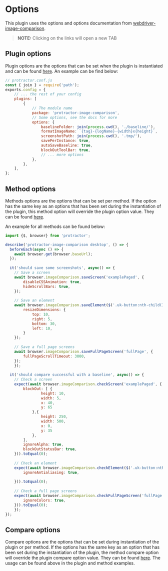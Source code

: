 # Options
This plugin uses the options and options documentation from [webdriver-image-comparison](https://github.com/wswebcreation/webdriver-image-comparison).

> **NOTE:** Clicking on the links will open a new TAB 

## Plugin options
Plugin options are the options that can be set when the plugin is instantiated and can be found <a href="https://github.com/wswebcreation/webdriver-image-comparison/blob/master/docs/OPTIONS.md#plugin-options" target="_blank">here</a>.
An example can be find below:

```js
// protractor.conf.js
const { join } = require('path');
exports.config = {
	// ... the rest of your config
	plugins: [
		{
			// The module name
			package: 'protractor-image-comparison',
			// Some options, see the docs for more
			options: {
				baselineFolder: join(process.cwd(), './baseline/'),
				formatImageName: `{tag}-{logName}-{width}x{height}`,
				screenshotPath: join(process.cwd(), '.tmp/'),
				savePerInstance: true,
				autoSaveBaseline: true,
				blockOutToolBar: true,
				// ... more options
			},
		},
	],
};
``` 

## Method options
Methods options are the options that can be set per method. If the option has the same key as an options that has been set during the instantiation of the plugin, this method option will override the plugin option value.
They can be found <a href="https://github.com/wswebcreation/webdriver-image-comparison/blob/master/docs/OPTIONS.md#method-options" target="_blank">here</a>.

An example for all methods can be found below:

```js
import {$, browser} from 'protractor';

describe('protractor-image-comparison desktop', () => {
  beforeEach(async () => {
    await browser.get(browser.baseUrl);
  });
  
  it('should save some screenshots', async() => {
  	// Save a screen
  	await browser.imageComparison.saveScreen('examplePaged', {
  		disableCSSAnimation: true,
  		hideScrollBars: true,
  	});
  	
  	// Save an element
  	await browser.imageComparison.saveElement($('.uk-button:nth-child(1)'), 'firstButtonElement', {
  		resizeDimensions: { 
  			top: 10, 
  			right: 5, 
  			bottom: 30, 
  			left: 10,
  		}
  	});
  	
  	// Save a full page screens
  	await browser.imageComparison.saveFullPageScreen('fullPage', {
  		fullPageScrollTimeout: 3000,
  	});
	});
  
  it('should compare successful with a baseline', async() => {
  	// Check a screen
  	expect(await browser.imageComparison.checkScreen('examplePaged', {
  		blockOut: [ {
  				height: 10, 
  				width: 5, 
  				x: 40, 
  				y: 65
  			},{
  				height: 250, 
  				width: 500,
  				x: 0,
  				y: 35
  			},
  		],
  		ignoreAlpha: true,
  		blockOutStatusBar: true,
  	})).toEqual(0);
  	
  	// Check an element
  	expect(await browser.imageComparison.checkElement($('.uk-button:nth-child(1)'), 'firstButtonElement', {
  		ignoreAntialiasing: true,
  		
  	})).toEqual(0);
  	
  	// Check a full page screens
  	expect(await browser.imageComparison.checkFullPageScreen('fullPage', {
  		ignoreColors: true,
  	})).toEqual(0);
	});
});
``` 

## Compare options
Compare options are the options that can be set during instantiation of the plugin or per method. If the options has the same key as an option that has been set during the instantiation of the plugin, the method compare option will override the plugin compare option value.
They can be found <a href="https://github.com/wswebcreation/webdriver-image-comparison/blob/master/docs/OPTIONS.md#compare-options" target="_blank">here</a>.
The usage can be found above in the plugin and method examples.
